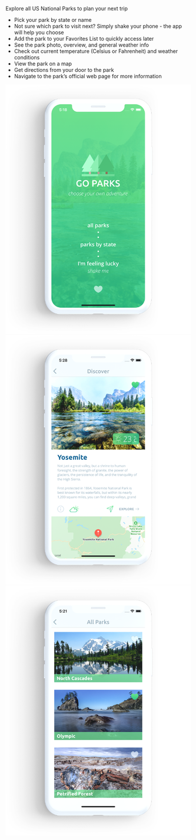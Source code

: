 Explore all US National Parks to plan your next trip

- Pick your park by state or name
- Not sure which park to visit next? Simply shake your phone - the app will help you choose
- Add the park to your Favorites List to quickly access later
- See the park photo, overview, and general weather info
- Check out current temperature (Celsius or Fahrenheit) and weather conditions
- View the park on a map
- Get directions from your door to the park
- Navigate to the park’s official web page for more information

![alt text](https://github.com/tsopin/Go-Parks/blob/master/goparks-main.png)
![alt text](https://github.com/tsopin/Go-Parks/blob/master/goparks-overview.png)
![alt text](https://github.com/tsopin/Go-Parks/blob/master/goparks-list.png)

